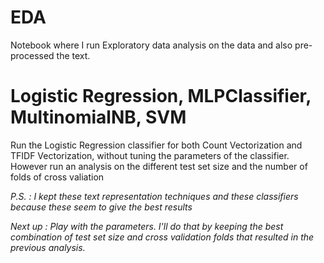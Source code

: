 # EDA 
Notebook where I run Exploratory data analysis on the data and also pre-processed the text. 
# Logistic Regression, MLPClassifier, MultinomialNB, SVM
Run the Logistic Regression classifier for both Count Vectorization and TFIDF Vectorization, without tuning the parameters of the classifier. 
However run an analysis on the different test set size and the number of folds of cross valiation

*P.S. : I kept these text representation techniques and these classifiers because these seem to give the best results*

*Next up : Play with the parameters. I'll do that by keeping the best combination of test set size and cross validation folds that resulted in the previous analysis.* 
